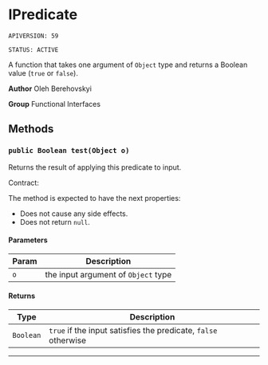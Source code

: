 # IPredicate

`APIVERSION: 59`

`STATUS: ACTIVE`

A function that takes one argument of `Object` type and returns a Boolean value
(`true` or `false`).


**Author** Oleh Berehovskyi


**Group** Functional Interfaces

## Methods
### `public Boolean test(Object o)`

Returns the result of applying this predicate to input. <p>Contract:</p> The method is expected to have the next properties: <ul>     <li>Does not cause any side effects.</li>     <li>Does not return `null`.</li> </ul>

#### Parameters

|Param|Description|
|---|---|
|`o`|the input argument of `Object` type|

#### Returns

|Type|Description|
|---|---|
|`Boolean`|`true` if the input satisfies the predicate, `false` otherwise|

---
